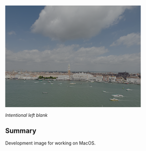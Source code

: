 ![View from Isola di San Giorgio Maggiore](veneza.png)

*Intentional left blank*

## Summary

Development image for working on MacOS.
